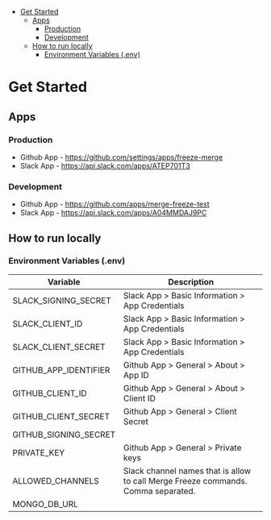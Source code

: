 - [Get Started](#get-started)
  - [Apps](#apps)
    - [Production](#production)
    - [Development](#development)
  - [How to run locally](#how-to-run-locally)
    - [Environment Variables (.env)](#environment-variables-env)

# Get Started

## Apps

### Production
- Github App - https://github.com/settings/apps/freeze-merge
- Slack App - https://api.slack.com/apps/ATEP701T3

### Development
- Github App - https://github.com/apps/merge-freeze-test
- Slack App - https://api.slack.com/apps/A04MMDAJ9PC

## How to run locally
### Environment Variables (.env)

| Variable              | Description                                                                       |
| --------------------- | --------------------------------------------------------------------------------- |
| SLACK_SIGNING_SECRET  | Slack App > Basic Information > App Credentials                                   |
| SLACK_CLIENT_ID       | Slack App > Basic Information > App Credentials                                   |
| SLACK_CLIENT_SECRET   | Slack App > Basic Information > App Credentials                                   |
| GITHUB_APP_IDENTIFIER | Github App > General > About > App ID                                             |
| GITHUB_CLIENT_ID      | Github App > General > About > Client ID                                          |
| GITHUB_CLIENT_SECRET  | Github App > General > Client Secret                                              |
| GITHUB_SIGNING_SECRET |                                                                                   |
| PRIVATE_KEY           | Github App > General > Private keys                                               |
| ALLOWED_CHANNELS      | Slack channel names that is allow to call Merge Freeze commands. Comma separated. |
| MONGO_DB_URL          |                                                                                   |


